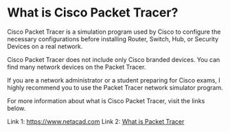 <h1>What is Cisco Packet Tracer?</h1>

Cisco Packet Tracer is a simulation program used by Cisco to configure the necessary configurations before installing Router, Switch, Hub, or Security Devices on a real network.

Cisco Packet Tracer does not include only Cisco branded devices. You can find many network devices on the Packet Tracer.

If you are a network administrator or a student preparing for Cisco exams, I highly recommend you to use the Packet Tracer network simulator program.

For more information about what is Cisco Packet Tracer, visit the links below.

Link 1: https://www.netacad.com
Link 2: <a href="https://www.sysnettechsolutions.com/en/ciscopackettracer/what-is-cisco-packet-tracer-software/">What is Packet Tracer</a>

